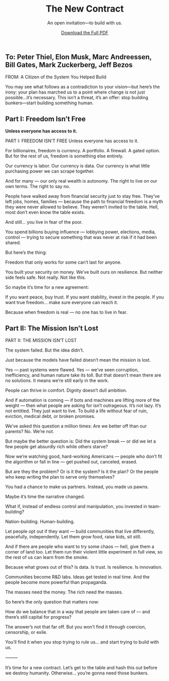 </head>
<body>
  <header>
    <h1>The New Contract</h1>
    <p>An open invitation—to build with us.</p>
    <a href="The_New_Contract_Manifesto_ReportLab.pdf" class="button" download>Download the Full PDF</a>
  </header>

  <section class="cover-note">
    <h2>To: Peter Thiel, Elon Musk, Marc Andreessen,<br>Bill Gates, Mark Zuckerberg, Jeff Bezos</h2>
    <p>FROM: A Citizen of the System You Helped Build</p>
    <p>You may see what follows as a contradiction to your vision—but here’s the irony: your plan has marched us to a point where change is not just possible…it’s necessary. This isn’t a threat, it’s an offer: stop building bunkers—start building something human.</p>
  </section>

  <section>
    <h2>Part I: Freedom Isn’t Free</h2>
    <p><strong>Unless everyone has access to it.</strong></p>
    <!-- Paste in Part I manifesto paragraphs here -->PART I: FREEDOM ISN’T FREE 
    Unless everyone has access to it.

For billionaires, freedom is currency.
A portfolio. A firewall. A gated option.
But for the rest of us, freedom is something else entirely.

Our currency is labor.
Our currency is data.
Our currency is what little purchasing power we can scrape together.

And for many —
our only real wealth is autonomy.
The right to live on our own terms.
The right to say no.

People have walked away from financial security just to stay free.
They’ve left jobs, homes, families —
because the path to financial freedom is a myth they were never allowed to believe.
They weren’t invited to the table.
Hell, most don’t even know the table exists.

And still…
you live in fear of the poor.

You spend billions buying influence —
lobbying power, elections, media, control —
trying to secure something that was never at risk if it had been shared.

But here’s the thing:

Freedom that only works for some
can’t last for anyone.

You built your security on money.
We’ve built ours on resilience.
But neither side feels safe.
Not really.
Not like this.

So maybe it’s time for a new agreement:

If you want peace, buy trust.
If you want stability, invest in the people.
If you want true freedom…
make sure everyone can reach it.

Because when freedom is real —
no one has to live in fear.

  </section>

  <section>
    <h2>Part II: The Mission Isn’t Lost</h2>
    <!-- Paste in Part II manifesto paragraphs here -->PART II: THE MISSION ISN’T LOST

The system failed. But the idea didn’t.

Just because the models have failed
doesn’t mean the mission is lost.

Yes — past systems were flawed.
Yes — we’ve seen corruption, inefficiency, and human nature take its toll.
But that doesn’t mean there are no solutions.
It means we’re still early in the work.

People can thrive in comfort.
Dignity doesn’t dull ambition.

And if automation is coming —
if bots and machines are lifting more of the weight —
then what people are asking for isn’t outrageous.
It’s not lazy.
It’s not entitled.
They just want to live.
To build a life without fear of ruin, eviction, medical debt, or broken promises.

We’ve asked this question a million times:
Are we better off than our parents?
No. We’re not.

But maybe the better question is:
Did the system break —
or did we let a few people get absurdly rich
while others starve?

Now we’re watching good, hard-working Americans —
people who don’t fit the algorithm or fall in line —
get pushed out, canceled, erased.

But are they the problem?
Or is it the system?
Is it the plan?
Or the people who keep writing the plan to serve only themselves?

You had a chance to make us partners.
Instead, you made us pawns.

Maybe it’s time the narrative changed.

What if, instead of endless control and manipulation,
you invested in team-building?

Nation-building.
Human-building.

Let people opt out if they want —
build communities that live differently,
peacefully, independently.
Let them grow food, raise kids, sit still.

And if there are people who want to try some chaos —
hell, give them a corner of land too.
Let them run their violent little experiment in full view,
so the rest of us can learn from the smoke.

Because what grows out of this?
Is data.
Is trust.
Is resilience.
Is innovation.

Communities become R&D labs.
Ideas get tested in real time.
And the people become more powerful than propaganda.

The masses need the money.
The rich need the masses.

So here’s the only question that matters now:

How do we balance that in a way
that people are taken care of —
and there’s still capital for progress?

The answer’s not that far off.
But you won’t find it through coercion, censorship, or exile.

You’ll find it when you stop trying to rule us…
and start trying to build with us.

⸻

  </section>

  <footer>
    <p>It’s time for a new contract. Let’s get to the table and hash this out before we destroy humanity. Otherwise… you’re gonna need those bunkers.</p>
  </footer>
</body>
</html>
